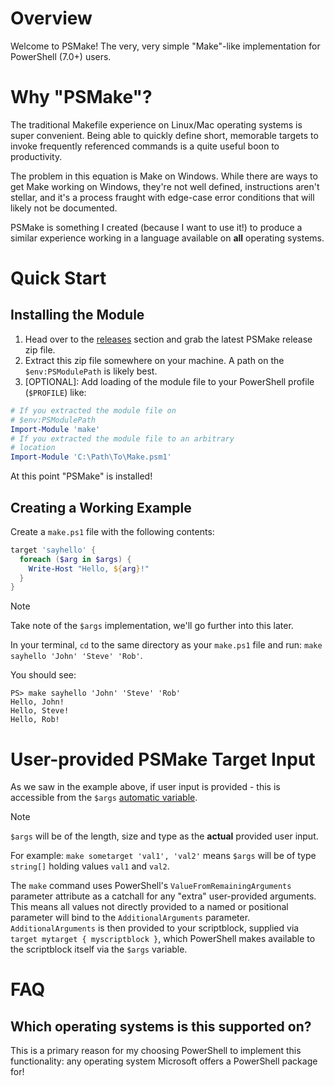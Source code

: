 # Overview

Welcome to PSMake! The very, very simple "Make"-like
implementation for PowerShell (7.0+) users.

# Why "PSMake"?

The traditional Makefile experience on Linux/Mac
operating systems is super convenient. Being able
to quickly define short, memorable targets to invoke
frequently referenced commands is a quite useful
boon to productivity.

The problem in this equation is Make on Windows.
While there are ways to get Make working on Windows,
they're not well defined, instructions aren't stellar,
and it's a process fraught with edge-case error conditions
that will likely not be documented.

PSMake is something I created (because I want to
use it!) to produce a similar experience working
in a language available on **all** operating systems.

# Quick Start

## Installing the Module

1. Head over to the [releases](https://github.com/Illbjorn/psmake/releases) section and grab
the latest PSMake release zip file.
2. Extract this zip file somewhere on your machine.
A path on the `$env:PSModulePath` is likely best.
3. [OPTIONAL]: Add loading of the module file to
your PowerShell profile (`$PROFILE`) like:
```powershell
# If you extracted the module file on
# $env:PSModulePath
Import-Module 'make'
# If you extracted the module file to an arbitrary
# location
Import-Module 'C:\Path\To\Make.psm1'
```

At this point "PSMake" is installed!

## Creating a Working Example

Create a `make.ps1` file with the following contents:
```powershell
target 'sayhello' {
  foreach ($arg in $args) {
    Write-Host "Hello, ${arg}!"
  }
}
```

> [!NOTE]
> Take note of the `$args` implementation, we'll
> go further into this later.

In your terminal, `cd` to the same directory as your
`make.ps1` file and run: `make sayhello 'John' 'Steve' 'Rob'`.

You should see:
```
PS> make sayhello 'John' 'Steve' 'Rob'
Hello, John!
Hello, Steve!
Hello, Rob!
```

# User-provided PSMake Target Input

As we saw in the example above, if user input is
provided - this is accessible from the `$args`
[automatic variable](https://learn.microsoft.com/en-us/powershell/module/microsoft.powershell.core/about/about_automatic_variables?view=powershell-7.4).

> [!NOTE]
> `$args` will be of the length, size and type as
> the **actual** provided user input.
>
> For example: `make sometarget 'val1', 'val2'` means
> `$args` will be of type `string[]` holding values
> `val1` and `val2`.

The `make` command uses PowerShell's `ValueFromRemainingArguments`
parameter attribute as a catchall for any "extra"
user-provided arguments. This means all values not
directly provided to a named or positional parameter
will bind to the `AdditionalArguments` parameter.
`AdditionalArguments` is then provided to your
scriptblock, supplied via `target mytarget { myscriptblock }`,
which PowerShell makes available to the scriptblock
itself via the `$args` variable.

# FAQ

## Which operating systems is this supported on?

This is a primary reason for my choosing PowerShell
to implement this functionality: any operating
system Microsoft offers a PowerShell package for!
